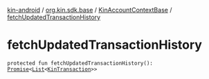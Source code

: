 [kin-android](../../index.md) / [org.kin.sdk.base](../index.md) / [KinAccountContextBase](index.md) / [fetchUpdatedTransactionHistory](./fetch-updated-transaction-history.md)

# fetchUpdatedTransactionHistory

`protected fun fetchUpdatedTransactionHistory(): `[`Promise`](../../org.kin.sdk.base.tools/-promise/index.md)`<`[`List`](https://kotlinlang.org/api/latest/jvm/stdlib/kotlin.collections/-list/index.html)`<`[`KinTransaction`](../../org.kin.sdk.base.stellar.models/-kin-transaction/index.md)`>>`